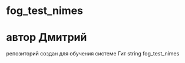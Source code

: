 # fog_test_nimes

# автор Дмитрий

репозиторий создан для обучения системе Гит
string fog_test_nimes


